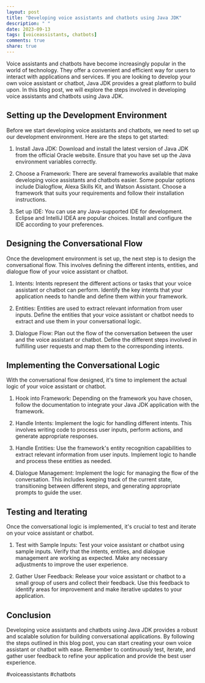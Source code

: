 ```yaml
---
layout: post
title: "Developing voice assistants and chatbots using Java JDK"
description: " "
date: 2023-09-13
tags: [voiceassistants, chatbots]
comments: true
share: true
---
```


Voice assistants and chatbots have become increasingly popular in the world of technology. They offer a convenient and efficient way for users to interact with applications and services. If you are looking to develop your own voice assistant or chatbot, Java JDK provides a great platform to build upon. In this blog post, we will explore the steps involved in developing voice assistants and chatbots using Java JDK.

## Setting up the Development Environment

Before we start developing voice assistants and chatbots, we need to set up our development environment. Here are the steps to get started:

1. Install Java JDK: Download and install the latest version of Java JDK from the official Oracle website. Ensure that you have set up the Java environment variables correctly.

2. Choose a Framework: There are several frameworks available that make developing voice assistants and chatbots easier. Some popular options include Dialogflow, Alexa Skills Kit, and Watson Assistant. Choose a framework that suits your requirements and follow their installation instructions.

3. Set up IDE: You can use any Java-supported IDE for development. Eclipse and IntelliJ IDEA are popular choices. Install and configure the IDE according to your preferences.

## Designing the Conversational Flow

Once the development environment is set up, the next step is to design the conversational flow. This involves defining the different intents, entities, and dialogue flow of your voice assistant or chatbot.

1. Intents: Intents represent the different actions or tasks that your voice assistant or chatbot can perform. Identify the key intents that your application needs to handle and define them within your framework.

2. Entities: Entities are used to extract relevant information from user inputs. Define the entities that your voice assistant or chatbot needs to extract and use them in your conversational logic.

3. Dialogue Flow: Plan out the flow of the conversation between the user and the voice assistant or chatbot. Define the different steps involved in fulfilling user requests and map them to the corresponding intents.

## Implementing the Conversational Logic

With the conversational flow designed, it's time to implement the actual logic of your voice assistant or chatbot.

1. Hook into Framework: Depending on the framework you have chosen, follow the documentation to integrate your Java JDK application with the framework.

2. Handle Intents: Implement the logic for handling different intents. This involves writing code to process user inputs, perform actions, and generate appropriate responses.

3. Handle Entities: Use the framework's entity recognition capabilities to extract relevant information from user inputs. Implement logic to handle and process these entities as needed.

4. Dialogue Management: Implement the logic for managing the flow of the conversation. This includes keeping track of the current state, transitioning between different steps, and generating appropriate prompts to guide the user.

## Testing and Iterating

Once the conversational logic is implemented, it's crucial to test and iterate on your voice assistant or chatbot.

1. Test with Sample Inputs: Test your voice assistant or chatbot using sample inputs. Verify that the intents, entities, and dialogue management are working as expected. Make any necessary adjustments to improve the user experience.

2. Gather User Feedback: Release your voice assistant or chatbot to a small group of users and collect their feedback. Use this feedback to identify areas for improvement and make iterative updates to your application.

## Conclusion

Developing voice assistants and chatbots using Java JDK provides a robust and scalable solution for building conversational applications. By following the steps outlined in this blog post, you can start creating your own voice assistant or chatbot with ease. Remember to continuously test, iterate, and gather user feedback to refine your application and provide the best user experience.

#voiceassistants #chatbots